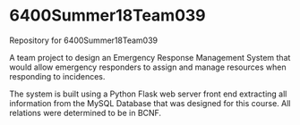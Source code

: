 # 6400Summer18Team039
Repository for 6400Summer18Team039

A team project to design an Emergency Response Management System that would allow emergency responders to assign and manage resources when responding to incidences.

The system is built using a Python Flask web server front end extracting all information from the MySQL Database that was designed for this course.  All relations were determined to be in BCNF.




